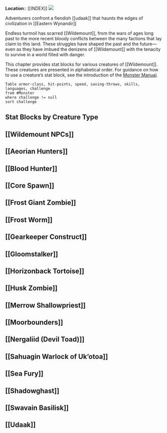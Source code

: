 **Location**:: [[INDEX]]
[![](https://media.dndbeyond.com/compendium-images/egtw/yDOyqyOocErRgYJK/07-01.jpg)](https://media.dndbeyond.com/compendium-images/egtw/yDOyqyOocErRgYJK/07-01.jpg)

Adventurers confront a fiendish [[udaak]] that haunts the edges of civilization in [[Eastern Wynandir]]

Endless turmoil has scarred [[Wildemount]], from the wars of ages long past to the more recent bloody conflicts between the many factions that lay claim to this land. These struggles have shaped the past and the future—even as they have imbued the denizens of [[Wildemount]] with the tenacity to survive in a world filled with danger.

This chapter provides stat blocks for various creatures of [[Wildemount]]. These creatures are presented in alphabetical order. For guidance on how to use a creature’s stat block, see the introduction of the [Monster Manual](https://www.dndbeyond.com/sources/mm "Monster Manual").
```dataview
Table armor-class, hit-points, speed, saving-throws, skills, languages, challenge
from #Monster 
where challenge != null
sort challenge

```
## Stat Blocks by Creature Type

## [[Wildemount NPCs]]

## [[Aeorian Hunters]]

## [[Blood Hunter]]

## [[Core Spawn]]

## [[Frost Giant Zombie]]

## [[Frost Worm]]

## [[Gearkeeper Construct]]

## [[Gloomstalker]]

## [[Horizonback Tortoise]]

## [[Husk Zombie]]

## [[Merrow Shallowpriest]]

## [[Moorbounders]]

## [[Nergaliid (Devil Toad)]]

## [[Sahuagin Warlock of Uk’otoa]]

## [[Sea Fury]]

## [[Shadowghast]]

## [[Swavain Basilisk]]

## [[Udaak]]